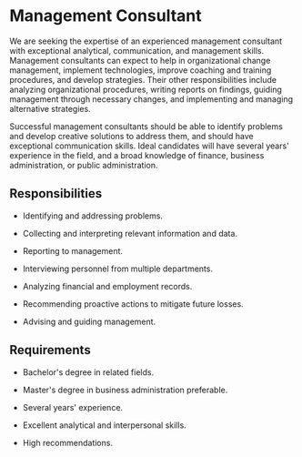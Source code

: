# Management Consultant

We are seeking the expertise of an experienced management consultant with exceptional analytical, communication, and management skills. Management consultants can expect to help in organizational change management, implement technologies, improve coaching and training procedures, and develop strategies. Their other responsibilities include analyzing organizational procedures, writing reports on findings, guiding management through necessary changes, and implementing and managing alternative strategies.

Successful management consultants should be able to identify problems and develop creative solutions to address them, and should have exceptional communication skills. Ideal candidates will have several years' experience in the field, and a broad knowledge of finance, business administration, or public administration.

## Responsibilities

* Identifying and addressing problems.

* Collecting and interpreting relevant information and data.

* Reporting to management.

* Interviewing personnel from multiple departments.

* Analyzing financial and employment records.

* Recommending proactive actions to mitigate future losses.

* Advising and guiding management.

## Requirements

* Bachelor's degree in related fields.

* Master's degree in business administration preferable.

* Several years' experience.

* Excellent analytical and interpersonal skills.

* High recommendations.

